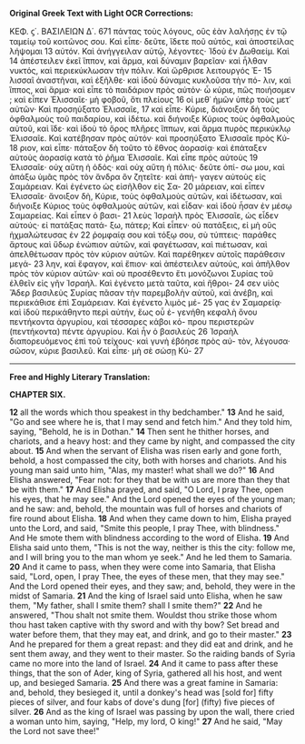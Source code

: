 **Original Greek Text with Light OCR Corrections:**

ΚΕΦ. ϛ΄. ΒΑΣΙΛΕΙΩΝ Δ΄. 671
πάντας τοὺς λόγους, οὓς ἐὰν λαλήσῃς ἐν τῷ ταμείῳ τοῦ κοιτῶνος
σου. Καὶ εἶπε· δεῦτε, ἴδετε ποῦ αὐτός, καὶ ἀποστείλας λήψομαι 13
αὐτόν. Καὶ ἀνήγγειλαν αὐτῷ, λέγοντες· Ἰδοὺ ἐν Δωθαείμ. Καὶ 14
ἀπέστειλεν ἐκεῖ ἵππον, καὶ ἅρμα, καὶ δύναμιν βαρεῖαν· καὶ ἦλθαν
νυκτός, καὶ περιεκύκλωσαν τὴν πόλιν. Καὶ ὤρθρισε λειτουργός Ἐ- 15
λισσαῖ ἀναστῆναι, καὶ ἐξῆλθε· καὶ ἰδοὺ δύναμις κυκλοῦσα τὴν πό-
λιν, καὶ ἵππος, καὶ ἅρμα· καὶ εἶπε τὸ παιδάριον πρὸς αὐτόν· ὦ
κύριε, πῶς ποιήσομεν ; καὶ εἶπεν Ἐλισσαῖε· μὴ φοβοῦ, ὅτι πλείους 16
οἱ μεθ᾽ ἡμῶν ὑπὲρ τοὺς μετ᾽ αὐτῶν· Καὶ προσηύξατο Ἐλισσαῖε, 17
καὶ εἶπε· Κύριε, διάνοιξον δὴ τοὺς ὀφθαλμοὺς τοῦ παιδαρίου, καὶ
ἰδέτω. καὶ διήνοιξε Κύριος τοὺς ὀφθαλμοὺς αὐτοῦ, καὶ ἴδε· καὶ
ἰδοὺ τὸ ὄρος πλῆρες ἵππων, καὶ ἅρμα πυρὸς περικύκλῳ Ἐλισσαῖε.
Καὶ κατέβησαν πρὸς αὐτόν· καὶ προσηύξατο Ἐλισσαῖε πρὸς Κύ- 18
ριον, καὶ εἶπε· πάταξον δὴ τοῦτο τὸ ἔθνος ἀορασίᾳ· καὶ ἐπάταξεν
αὐτοὺς ἀορασίᾳ κατὰ τὸ ῥῆμα Ἐλισσαῖε. Καὶ εἶπε πρὸς αὐτοὺς 19
Ἐλισσαῖε· οὐχ αὕτη ἡ ὁδός· καὶ οὐχ αὕτη ἡ πόλις· δεῦτε ὀπί-
σω μου, καὶ ἀπάξω ὑμᾶς πρὸς τὸν ἄνδρα ὃν ζητεῖτε· καὶ ἀπή-
γαγεν αὐτοὺς εἰς Σαμάρειαν. Καὶ ἐγένετο ὡς εἰσῆλθον εἰς Σα- 20
μάρειαν, καὶ εἶπεν Ἐλισσαῖε· ἄνοιξον δὴ, Κύριε, τοὺς ὀφθαλμοὺς
αὐτῶν, καὶ ἰδέτωσαν, καὶ διήνοιξε Κύριος τοὺς ὀφθαλμοὺς αὐτῶν,
καὶ εἶδαν· καὶ ἰδοὺ ἦσαν ἐν μέσῳ Σαμαρείας. Καὶ εἶπεν ὁ βασι- 21
λεὺς Ἰσραὴλ πρὸς Ἐλισσαῖε, ὡς εἶδεν αὐτούς· εἰ πατάξας πατά-
ξω, πάτερ; Καὶ εἶπεν· οὐ πατάξεις, εἰ μὴ οὓς ἠχμαλώτευσας ἐν 22
ῥομφαίᾳ σου καὶ τόξῳ σου, σὺ τύπτεις· παράθες ἄρτους καὶ ὕδωρ
ἐνώπιον αὐτῶν, καὶ φαγέτωσαν, καὶ πιέτωσαν, καὶ ἀπελθέτωσαν
πρὸς τὸν κύριον αὐτῶν. Καὶ παρέθηκεν αὐτοῖς παράθεσιν μεγά- 23
λην, καὶ ἔφαγον, καὶ ἔπιον· καὶ ἀπέστειλεν αὐτούς, καὶ ἀπῆλθον
πρὸς τὸν κύριον αὐτῶν· καὶ οὐ προσέθεντο ἔτι μονόζωνοι Συρίας
τοῦ ἐλθεῖν εἰς γῆν Ἰσραήλ. Καὶ ἐγένετο μετὰ ταῦτα, καὶ ἤθροι- 24
σεν υἱὸς Ἄδερ βασιλεὺς Συρίας πᾶσαν τὴν παρεμβολὴν αὐτοῦ,
καὶ ἀνέβη, καὶ περιεκάθισε ἐπὶ Σαμάρειαν. Καὶ ἐγένετο λιμὸς μέ- 25
γας ἐν Σαμαρείᾳ· καὶ ἰδοὺ περικάθηντο περὶ αὐτήν, ἕως οὗ ἐ-
γενήθη κεφαλὴ ὄνου πεντήκοντα ἀργυρίου, καὶ τέσσαρες κάβοι κό-
πρου περιστερῶν (πεντήκοντα) πέντε ἀργυρίου. Καὶ ἦν ὁ βασιλεὺς 26
Ἰσραὴλ διαπορευόμενος ἐπὶ τοῦ τείχους· καὶ γυνὴ ἐβόησε πρὸς αὐ-
τὸν, λέγουσα· σῶσον, κύριε βασιλεῦ. Καὶ εἶπε· μὴ σὲ σώσῃ Κύ- 27

---

**Free and Highly Literary Translation:**

**CHAPTER SIX.**

**12** all the words which thou speakest in thy bedchamber."
**13** And he said, "Go and see where he is, that I may send and fetch him." And they told him, saying, "Behold, he is in Dothan."
**14** Then sent he thither horses, and chariots, and a heavy host: and they came by night, and compassed the city about.
**15** And when the servant of Elisha was risen early and gone forth, behold, a host compassed the city, both with horses and chariots. And his young man said unto him, "Alas, my master! what shall we do?"
**16** And Elisha answered, "Fear not: for they that be with us are more than they that be with them."
**17** And Elisha prayed, and said, "O Lord, I pray Thee, open his eyes, that he may see." And the Lord opened the eyes of the young man; and he saw: and, behold, the mountain was full of horses and chariots of fire round about Elisha.
**18** And when they came down to him, Elisha prayed unto the Lord, and said, "Smite this people, I pray Thee, with blindness." And He smote them with blindness according to the word of Elisha.
**19** And Elisha said unto them, "This is not the way, neither is this the city: follow me, and I will bring you to the man whom ye seek." And he led them to Samaria.
**20** And it came to pass, when they were come into Samaria, that Elisha said, "Lord, open, I pray Thee, the eyes of these men, that they may see." And the Lord opened their eyes, and they saw; and, behold, they were in the midst of Samaria.
**21** And the king of Israel said unto Elisha, when he saw them, "My father, shall I smite them? shall I smite them?"
**22** And he answered, "Thou shalt not smite them. Wouldst thou strike those whom thou hast taken captive with thy sword and with thy bow? Set bread and water before them, that they may eat, and drink, and go to their master."
**23** And he prepared for them a great repast: and they did eat and drink, and he sent them away, and they went to their master. So the raiding bands of Syria came no more into the land of Israel.
**24** And it came to pass after these things, that the son of Ader, king of Syria, gathered all his host, and went up, and besieged Samaria.
**25** And there was a great famine in Samaria: and, behold, they besieged it, until a donkey's head was [sold for] fifty pieces of silver, and four kabs of dove's dung [for] (fifty) five pieces of silver.
**26** And as the king of Israel was passing by upon the wall, there cried a woman unto him, saying, "Help, my lord, O king!"
**27** And he said, "May the Lord not save thee!"